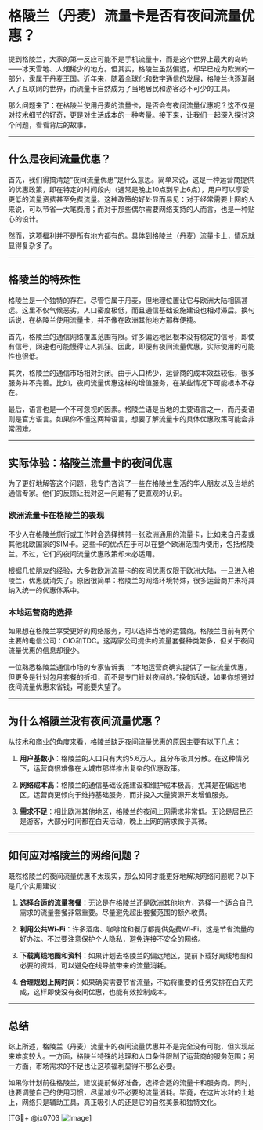 # 格陵兰（丹麦）流量卡是否有夜间流量优惠？

提到格陵兰，大家的第一反应可能不是手机流量卡，而是这个世界上最大的岛屿——冰天雪地、人烟稀少的地方。但其实，格陵兰虽然偏远，却早已成为欧洲的一部分，隶属于丹麦王国。近年来，随着全球化和数字通信的发展，格陵兰也逐渐融入了互联网的世界，而流量卡自然成为了当地居民和游客必不可少的工具。

那么问题来了：在格陵兰使用丹麦的流量卡，是否会有夜间流量优惠呢？这不仅是对技术细节的好奇，更是对生活成本的一种考量。接下来，让我们一起深入探讨这个问题，看看背后的故事。

---

## 什么是夜间流量优惠？

首先，我们得搞清楚“夜间流量优惠”是什么意思。简单来说，这是一种运营商提供的优惠政策，即在特定的时间段内（通常是晚上10点到早上6点），用户可以享受更低的流量资费甚至免费流量。这种政策的好处显而易见：对于经常需要上网的人来说，可以节省一大笔费用；而对于那些偶尔需要网络支持的人而言，也是一种贴心的设计。

然而，这项福利并不是所有地方都有的。具体到格陵兰（丹麦）流量卡上，情况就显得复杂多了。

---

## 格陵兰的特殊性

格陵兰是一个独特的存在。尽管它属于丹麦，但地理位置让它与欧洲大陆相隔甚远。这里不仅气候恶劣，人口密度极低，而且通信基础设施建设也相对滞后。换句话说，在格陵兰使用流量卡，并不像在欧洲其他地方那样便捷。

首先，格陵兰的通信网络覆盖范围有限。许多偏远地区根本没有稳定的信号，即使有信号，网速也可能慢得让人抓狂。因此，即便有夜间流量优惠，实际使用的可能性也很低。

其次，格陵兰的通信市场相对封闭。由于人口稀少，运营商的成本效益较低，很多服务并不完善。比如，夜间流量优惠这样的增值服务，在某些情况下可能根本不存在。

最后，语言也是一个不可忽视的因素。格陵兰语是当地的主要语言之一，而丹麦语则是官方语言。如果你不懂这两种语言，想要了解流量卡的具体优惠政策可能会非常困难。

---

## 实际体验：格陵兰流量卡的夜间优惠

为了更好地解答这个问题，我专门咨询了一些在格陵兰生活的华人朋友以及当地的通信专家。他们的反馈让我对这一问题有了更直观的认识。

### 欧洲流量卡在格陵兰的表现

不少人在格陵兰旅行或工作时会选择携带一张欧洲通用的流量卡，比如来自丹麦或其他北欧国家的SIM卡。这些卡的优点在于可以在整个欧洲范围内使用，包括格陵兰。不过，它们的夜间流量优惠政策却未必适用。

根据几位朋友的经验，大多数欧洲流量卡的夜间优惠仅限于欧洲大陆，一旦进入格陵兰，优惠就消失了。原因很简单：格陵兰的网络环境特殊，很多运营商并未将其纳入统一的优惠体系中。

### 本地运营商的选择

如果想在格陵兰享受更好的网络服务，可以选择当地的运营商。格陵兰目前有两个主要的电信公司：OIO和TDC。这两家公司提供的流量套餐种类繁多，但关于夜间流量优惠的信息却很少。

一位熟悉格陵兰通信市场的专家告诉我：“本地运营商确实提供了一些流量优惠，但更多是针对包月套餐的折扣，而不是专门针对夜间的。”换句话说，如果你想通过夜间流量优惠来省钱，可能要失望了。

---

## 为什么格陵兰没有夜间流量优惠？

从技术和商业的角度来看，格陵兰缺乏夜间流量优惠的原因主要有以下几点：

1. **用户基数小**：格陵兰的人口只有大约5.6万人，且分布极其分散。在这种情况下，运营商很难像在大城市那样推出复杂的优惠政策。
   
2. **网络成本高**：格陵兰的通信基础设施建设和维护成本极高，尤其是在偏远地区。运营商更倾向于维持基础服务，而非投入大量资源开发增值服务。

3. **需求不足**：相比欧洲其他地区，格陵兰的夜间上网需求非常低。无论是居民还是游客，大部分时间都在白天活动，晚上上网的需求微乎其微。

---

## 如何应对格陵兰的网络问题？

既然格陵兰的夜间流量优惠不太现实，那么如何才能更好地解决网络问题呢？以下是几个实用建议：

1. **选择合适的流量套餐**：无论是在格陵兰还是欧洲其他地方，选择一个适合自己需求的流量套餐非常重要。尽量避免超出套餐范围的额外收费。

2. **利用公共Wi-Fi**：许多酒店、咖啡馆和餐厅都提供免费Wi-Fi，这是节省流量的好办法。不过要注意保护个人隐私，避免连接不安全的网络。

3. **下载离线地图和资料**：如果计划去格陵兰的偏远地区，提前下载好离线地图和必要的资料，可以避免在线导航带来的流量消耗。

4. **合理规划上网时间**：如果确实需要节省流量，不妨将重要的任务安排在白天完成，这样即使没有夜间优惠，也能有效控制成本。

---

## 总结

综上所述，格陵兰（丹麦）流量卡的夜间流量优惠并不是完全没有可能，但实现起来难度较大。一方面，格陵兰特殊的地理和人口条件限制了运营商的服务范围；另一方面，市场需求的不足也让这项福利显得不那么必要。

如果你计划前往格陵兰，建议提前做好准备，选择合适的流量卡和服务商。同时，也要调整自己的使用习惯，尽量减少不必要的流量消耗。毕竟，在这片冰封的土地上，网络只是辅助工具，真正吸引人的还是它的自然美景和独特文化。

[TG💪+ @jx0703 ![Image](https://github.com/user-attachments/assets/dbca1d08-cadb-493c-b0ec-ad6f7a83f270)]